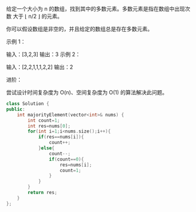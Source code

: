 给定一个大小为 n 的数组，找到其中的多数元素。多数元素是指在数组中出现次数 大于 ⌊ n/2 ⌋ 的元素。

你可以假设数组是非空的，并且给定的数组总是存在多数元素。

 

示例 1：

输入：[3,2,3]
输出：3
示例 2：

输入：[2,2,1,1,1,2,2]
输出：2


进阶：

尝试设计时间复杂度为 O(n)、空间复杂度为 O(1) 的算法解决此问题。

```cpp
class Solution {
public:
    int majorityElement(vector<int>& nums) {
        int count=1;
        int res=nums[0];
        for(int i=1;i<nums.size();i++){
            if(res==nums[i]){
                count++;
            }else{
                count--;
                if(count==0){
                    res=nums[i];
                    count=1;
                }
            }
        }
        return res;
    }
};
```

